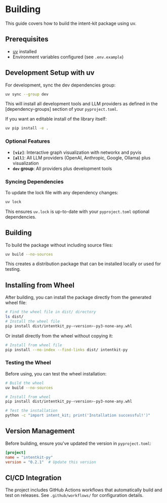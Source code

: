 # Building

This guide covers how to build the intent-kit package using uv.

## Prerequisites

- [uv](https://docs.astral.sh/uv/) installed
- Environment variables configured (see `.env.example`)

## Development Setup with uv

For development, sync the dev dependencies group:

```bash
uv sync --group dev
```

This will install all development tools and LLM providers as defined in the [dependency-groups] section of your `pyproject.toml`.

If you want an editable install of the library itself:

```bash
uv pip install -e .
```

### Optional Features

- **`[viz]`**: Interactive graph visualization with networkx and pyvis
- **`[all]`**: All LLM providers (OpenAI, Anthropic, Google, Ollama) plus visualization
- **`dev` group**: All providers plus development tools

### Syncing Dependencies

To update the lock file with any dependency changes:

```bash
uv lock
```

This ensures `uv.lock` is up-to-date with your `pyproject.toml` optional dependencies.

## Building

To build the package without including source files:

```bash
uv build --no-sources
```

This creates a distribution package that can be installed locally or used for testing.

## Installing from Wheel

After building, you can install the package directly from the generated wheel file:

```bash
# Find the wheel file in dist/ directory
ls dist/
# Install the wheel file
pip install dist/intentkit_py-<version>-py3-none-any.whl
```

Or install directly from the wheel without copying it:

```bash
# Install from wheel file
pip install --no-index --find-links dist/ intentkit-py
```

### Testing the Wheel

Before using, you can test the wheel installation:

```bash
# Build the wheel
uv build --no-sources

# Install from wheel
pip install dist/intentkit_py-<version>-py3-none-any.whl

# Test the installation
python -c "import intent_kit; print('Installation successful!')"
```

## Version Management

Before building, ensure you've updated the version in `pyproject.toml`:

```toml
[project]
name = "intentkit-py"
version = "0.2.1"  # Update this version
```

## CI/CD Integration

The project includes GitHub Actions workflows that automatically build and test on releases. See `.github/workflows/` for configuration details.
